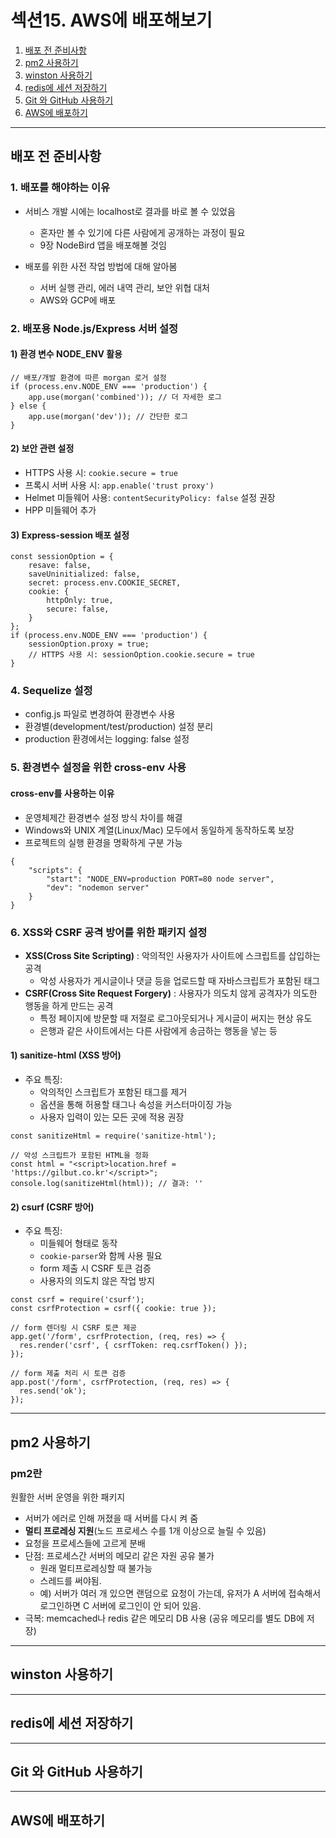# 섹션15. AWS에 배포해보기

1. [배포 전 준비사항](#배포-전-준비사항)
2. [pm2 사용하기](#pm2-사용하기)
3. [winston 사용하기](#winston-사용하기)
4. [redis에 세션 저장하기](#redis에-세션-저장하기)
5. [Git 와 GitHub 사용하기](#git-와-github-사용하기)
6. [AWS에 배포하기](#aws에-배포하기)

---

## 배포 전 준비사항

### 1. 배포를 해야하는 이유
- 서비스 개발 시에는 localhost로 결과를 바로 볼 수 있었음
    - 혼자만 볼 수 있기에 다른 사람에게 공개하는 과정이 필요
    - 9장 NodeBird 앱을 배포해볼 것임

- 배포를 위한 사전 작업 방법에 대해 알아봄
    - 서버 실행 관리, 에러 내역 관리, 보안 위협 대처
    - AWS와 GCP에 배포

### 2. 배포용 Node.js/Express 서버 설정

#### 1) 환경 변수 NODE_ENV 활용

```
// 배포/개발 환경에 따른 morgan 로거 설정
if (process.env.NODE_ENV === 'production') {
    app.use(morgan('combined')); // 더 자세한 로그
} else {
    app.use(morgan('dev')); // 간단한 로그
}
```

#### 2) 보안 관련 설정
- HTTPS 사용 시: `cookie.secure = true`
- 프록시 서버 사용 시: `app.enable('trust proxy')`
- Helmet 미들웨어 사용: `contentSecurityPolicy: false` 설정 권장
- HPP 미들웨어 추가

#### 3) Express-session 배포 설정
```
const sessionOption = {
    resave: false,
    saveUninitialized: false,
    secret: process.env.COOKIE_SECRET,
    cookie: {
        httpOnly: true,
        secure: false,
    }
};
if (process.env.NODE_ENV === 'production') {
    sessionOption.proxy = true;
    // HTTPS 사용 시: sessionOption.cookie.secure = true
}
```

### 4. Sequelize 설정
- config.js 파일로 변경하여 환경변수 사용
- 환경별(development/test/production) 설정 분리
- production 환경에서는 logging: false 설정

### 5. 환경변수 설정을 위한 cross-env 사용
#### cross-env를 사용하는 이유
- 운영체제간 환경변수 설정 방식 차이를 해결
- Windows와 UNIX 계열(Linux/Mac) 모두에서 동일하게 동작하도록 보장
- 프로젝트의 실행 환경을 명확하게 구분 가능
```
{
    "scripts": {
        "start": "NODE_ENV=production PORT=80 node server",
        "dev": "nodemon server"
    }
}
```

### 6. XSS와 CSRF 공격 방어를 위한 패키지 설정
- <b>XSS(Cross Site Scripting)</b> : 악의적인 사용자가 사이트에 스크립트를 삽입하는 공격
    - 악성 사용자가 게시글이나 댓글 등을 업로드할 때 자바스크립트가 포함된 태그
- <b>CSRF(Cross Site Request Forgery)</b> : 사용자가 의도치 않게 공격자가 의도한 행동을 하게 만드는 공격
    - 특정 페이지에 방문할 때 저절로 로그아웃되거나 게시글이 써지는 현상 유도
    - 은행과 같은 사이트에서는 다른 사람에게 송금하는 행동을 넣는 등

#### 1) sanitize-html (XSS 방어)
- 주요 특징:
    - 악의적인 스크립트가 포함된 태그를 제거
    - 옵션을 통해 허용할 태그나 속성을 커스터마이징 가능
    - 사용자 입력이 있는 모든 곳에 적용 권장
```
const sanitizeHtml = require('sanitize-html');

// 악성 스크립트가 포함된 HTML을 정화
const html = "<script>location.href = 'https://gilbut.co.kr'</script>";
console.log(sanitizeHtml(html)); // 결과: ''
```

#### 2) csurf (CSRF 방어)
- 주요 특징:
    - 미들웨어 형태로 동작
    - `cookie-parser`와 함께 사용 필요
    - form 제출 시 CSRF 토큰 검증
    - 사용자의 의도치 않은 작업 방지
```
const csrf = require('csurf');
const csrfProtection = csrf({ cookie: true });

// form 렌더링 시 CSRF 토큰 제공
app.get('/form', csrfProtection, (req, res) => {
  res.render('csrf', { csrfToken: req.csrfToken() });
});

// form 제출 처리 시 토큰 검증
app.post('/form', csrfProtection, (req, res) => {
  res.send('ok');
});
```

---

## pm2 사용하기

### pm2란
원활한 서버 운영을 위한 패키지
- 서버가 에러로 인해 꺼졌을 때 서버를 다시 켜 줌
- <b>멀티 프로레싱 지원</b>(노드 프로세스 수를 1개 이상으로 늘릴 수 있음)
- 요청을 프로세스들에 고르게 분배
- 단점: 프로세스간 서버의 메모리 같은 자원 공유 불가
    - 원래 멀티프로레싱할 때 불가능
    - 스레드를 써야됨.
    - 예) 서버가 여러 개 있으면 랜덤으로 요청이 가는데, 유저가 A 서버에 접속해서 로그인하면 C 서버에 로그인이 안 되어 있음.
- 극복: memcached나 redis 같은 메모리 DB 사용 (공유 메모리를 별도 DB에 저장)

---

## winston 사용하기

---

## redis에 세션 저장하기

---

## Git 와 GitHub 사용하기

---

## AWS에 배포하기
